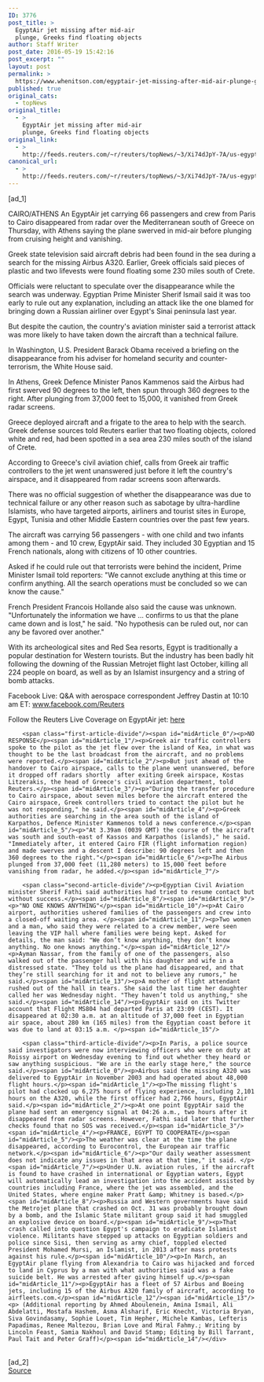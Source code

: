 ```yaml
---
ID: 3776
post_title: >
  EgyptAir jet missing after mid-air
  plunge, Greeks find floating objects
author: Staff Writer
post_date: 2016-05-19 15:42:16
post_excerpt: ""
layout: post
permalink: >
  https://www.whenitson.com/egyptair-jet-missing-after-mid-air-plunge-greeks-find-floating-objects/
published: true
original_cats:
  - topNews
original_title:
  - >
    EgyptAir jet missing after mid-air
    plunge, Greeks find floating objects
original_link:
  - >
    http://feeds.reuters.com/~r/reuters/topNews/~3/Xi74dJpY-7A/us-egyptair-airplane-idUSKCN0YA08W
canonical_url:
  - >
    http://feeds.reuters.com/~r/reuters/topNews/~3/Xi74dJpY-7A/us-egyptair-airplane-idUSKCN0YA08W
---
```

 [ad_1]
<br><div id="articleText">
<span id="midArticle_start"/>

<span id="midArticle_0"/><span class="focusParagraph" readability="5"><p><span class="articleLocation">CAIRO/ATHENS</span> An EgyptAir jet carrying 66 passengers and crew from Paris to Cairo disappeared from radar over the Mediterranean south of Greece on Thursday, with Athens saying the plane swerved in mid-air before plunging from cruising height and vanishing.</p></span><span id="midArticle_1"/><p>Greek state television said aircraft debris had been found in the sea during a search for the missing Airbus A320. Earlier, Greek officials said pieces of plastic and two lifevests were found floating some 230 miles south of Crete.</p><span id="midArticle_2"/><p>Officials were reluctant to speculate over the disappearance while the search was underway. Egyptian Prime Minister Sherif Ismail said it was too early to rule out any explanation, including an attack like the one blamed for bringing down a Russian airliner over Egypt's Sinai peninsula last year. </p><span id="midArticle_3"/><p>But despite the caution, the country's aviation minister said a terrorist attack was more likely to have taken down the aircraft than a technical failure.</p><span id="midArticle_4"/><p>In Washington, U.S. President Barack Obama received a briefing on the disappearance from his adviser for homeland security and counter-terrorism, the White House said.</p><span id="midArticle_5"/><p>In Athens, Greek Defence Minister Panos Kammenos said the Airbus had first swerved 90 degrees to the left, then spun through 360 degrees to the right. After plunging from 37,000 feet to 15,000, it vanished from Greek radar screens.</p><span id="midArticle_6"/><p>Greece deployed aircraft and a frigate to the area to help with the search. Greek defense sources told Reuters earlier that two floating objects, colored white and red, had been spotted in a sea area 230 miles south of the island of Crete.</p><span id="midArticle_7"/><p>According to Greece's civil aviation chief, calls from Greek air traffic controllers to the jet went unanswered just before it left the country's airspace, and it disappeared from radar screens soon afterwards. </p><span id="midArticle_8"/><p>There was no official suggestion of whether the disappearance was due to technical failure or any other reason such as sabotage by ultra-hardline Islamists, who have targeted airports, airliners and tourist sites in Europe, Egypt, Tunisia and other Middle Eastern countries over the past few years.</p><span id="midArticle_9"/><p>The aircraft was carrying 56 passengers - with one child and two infants among them - and 10 crew, EgyptAir said. They included 30 Egyptian and 15 French nationals, along with citizens of 10 other countries.</p><span id="midArticle_10"/><p>Asked if he could rule out that terrorists were behind the incident, Prime Minister Ismail told reporters: "We cannot exclude anything at this time or confirm anything. All the search operations must be concluded so we can know the cause."</p><span id="midArticle_11"/><p>French President Francois Hollande also said the cause was unknown. "Unfortunately the information we have ... confirms to us that the plane came down and is lost," he said. "No hypothesis can be ruled out, nor can any be favored over another."</p><span id="midArticle_12"/><p>With its archeological sites and Red Sea resorts, Egypt is traditionally a popular destination for Western tourists. But the industry has been badly hit following the downing of the Russian Metrojet flight last October, killing all 224 people on board, as well as by an Islamist insurgency and a string of bomb attacks.</p><span id="midArticle_13"/><p>Facebook Live:  Q&amp;A with aerospace correspondent Jeffrey Dastin at 10:10 am ET: <a href="https://www.facebook.com/Reuters">www.facebook.com/Reuters</a></p><span id="midArticle_14"/><p>Follow the Reuters Live Coverage on EgyptAir jet: <a href="http://live.reuters.com/Event/World_News">here</a></p><span id="midArticle_15"/>
        
        <span class="first-article-divide"/><span id="midArticle_0"/><p>NO RESPONSE</p><span id="midArticle_1"/><p>Greek air traffic controllers spoke to the pilot as the jet flew over the island of Kea, in what was thought to be the last broadcast from the aircraft, and no problems were reported.</p><span id="midArticle_2"/><p>But just ahead of the handover to Cairo airspace, calls to the plane went unanswered, before it dropped off radars shortly  after exiting Greek airspace, Kostas Litzerakis, the head of Greece's civil aviation department, told Reuters.</p><span id="midArticle_3"/><p>"During the transfer procedure to Cairo airspace, about seven miles before the aircraft entered the Cairo airspace, Greek controllers tried to contact the pilot but he was not responding," he said.</p><span id="midArticle_4"/><p>Greek authorities are searching in the area south of the island of Karpathos, Defence Minister Kammenos told a news conference.</p><span id="midArticle_5"/><p>"At 3.39am (0039 GMT) the course of the aircraft was south and south-east of Kassos and Karpathos (islands)," he said. "Immediately after, it entered Cairo FIR (flight information region) and made swerves and a descent I describe: 90 degrees left and then 360 degrees to the right."</p><span id="midArticle_6"/><p>The Airbus plunged from 37,000 feet (11,280 meters) to 15,000 feet before vanishing from radar, he added.</p><span id="midArticle_7"/>
        
        <span class="second-article-divide"/><p>Egyptian Civil Aviation minister Sherif Fathi said authorities had tried to resume contact but without success.</p><span id="midArticle_8"/><span id="midArticle_9"/><p>"NO ONE KNOWS ANYTHING"</p><span id="midArticle_10"/><p>At Cairo airport, authorities ushered families of the passengers and crew into a closed-off waiting area. </p><span id="midArticle_11"/><p>Two women and a man, who said they were related to a crew member, were seen leaving the VIP hall where families were being kept. Asked for details, the man said: "We don’t know anything, they don’t know anything. No one knows anything."</p><span id="midArticle_12"/><p>Ayman Nassar, from the family of one of the passengers, also  walked out of the passenger hall with his daughter and wife in a distressed state. "They told us the plane had disappeared, and that they’re still searching for it and not to believe any rumors," he said.</p><span id="midArticle_13"/><p>A mother of flight attendant rushed out of the hall in tears. She said the last time her daughter called her was Wednesday night. "They haven’t told us anything," she said.</p><span id="midArticle_14"/><p>EgyptAir said on its Twitter account that Flight MS804 had departed Paris at 23:09 (CEST). It disappeared at 02:30 a.m. at an altitude of 37,000 feet in Egyptian air space, about 280 km (165 miles) from the Egyptian coast before it was due to land at 03:15 a.m. </p><span id="midArticle_15"/>
        
        <span class="third-article-divide"/><p>In Paris, a police source said investigators were now interviewing officers who were on duty at Roissy airport on Wednesday evening to find out whether they heard or saw anything suspicious. "We are in the early stage here," the source said.</p><span id="midArticle_0"/><p>Airbus said the missing A320 was delivered to EgyptAir in November 2003 and had operated about 48,000 flight hours.</p><span id="midArticle_1"/><p>The missing flight's pilot had clocked up 6,275 hours of flying experience, including 2,101 hours on the A320, while the first officer had 2,766 hours, EgyptAir said.</p><span id="midArticle_2"/><p>At one point EgyptAir said the plane had sent an emergency signal at 04:26 a.m., two hours after it disappeared from radar screens. However, Fathi said later that further checks found that no SOS was received.</p><span id="midArticle_3"/><span id="midArticle_4"/><p>FRANCE, EGYPT TO COOPERATE</p><span id="midArticle_5"/><p>The weather was clear at the time the plane disappeared, according to Eurocontrol, the European air traffic network.</p><span id="midArticle_6"/><p>"Our daily weather assessment does not indicate any issues in that area at that time," it said. </p><span id="midArticle_7"/><p>Under U.N. aviation rules, if the aircraft is found to have crashed in international or Egyptian waters, Egypt will automatically lead an investigation into the accident assisted by countries including France, where the jet was assembled, and the United States, where engine maker Pratt &amp; Whitney is based.</p><span id="midArticle_8"/><p>Russia and Western governments have said the Metrojet plane that crashed on Oct. 31 was probably brought down by a bomb, and the Islamic State militant group said it had smuggled an explosive device on board.</p><span id="midArticle_9"/><p>That crash called into question Egypt's campaign to eradicate Islamist violence. Militants have stepped up attacks on Egyptian soldiers and police since Sisi, then serving as army chief, toppled elected President Mohamed Mursi, an Islamist, in 2013 after mass protests against his rule.</p><span id="midArticle_10"/><p>In March, an EgyptAir plane flying from Alexandria to Cairo was hijacked and forced to land in Cyprus by a man with what authorities said was a fake suicide belt. He was arrested after giving himself up.</p><span id="midArticle_11"/><p>EgyptAir has a fleet of 57 Airbus and Boeing jets, including 15 of the Airbus A320 family of aircraft, according to airfleets.com.</p><span id="midArticle_12"/><span id="midArticle_13"/><p> (Additional reporting by Ahmed Aboulenein, Amina Ismail, Ali Abdelatti, Mostafa Hashem, Asma Alsharif, Eric Knecht, Victoria Bryan, Siva Govindasamy, Sophie Louet, Tim Hepher, Michele Kambas, Lefteris Papadimas, Renee Maltezou, Brian Love and Miral Fahmy.; Writing by Lincoln Feast, Samia Nakhoul and David Stamp; Editing by Bill Tarrant, Paul Tait and Peter Graff)</p><span id="midArticle_14"/></div>
<br>[ad_2]
<br><a href="http://feeds.reuters.com/~r/reuters/topNews/~3/Xi74dJpY-7A/us-egyptair-airplane-idUSKCN0YA08W">Source </a>